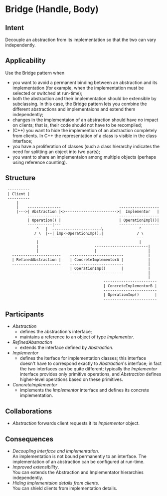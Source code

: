 Bridge (Handle, Body)
=====================

Intent
------

Decouple an abstraction from its implementation so that the two can
vary independently.


Applicability
-------------

Use the Bridge pattern when
- you want to avoid a permanent binding between an abstraction and
  its implementation (for example, when the implementation must be
  selected or switched at run-time);
- both the abstraction and their implementation should be extensible
  by subclassing. In this case, the Bridge pattern lets you combine
  the different abstractions and implementaions and extend them
  independently;
- changes in the implementaion of an abstraction should have no impact
  on clients; that is, their code should not have to be recompiled;
- (C++) you want to hide the implemention of an abstraction completely
  from clients. In C++ the representation of a class is visible in 
  the class interface;
- you have a proliferation of classes (such a class hierarchy 
  indicates the need for splitting an object into two parts);
- you want to share an implementaion among multiple objects 
  (perhaps using reference counting).


Structure
---------

```
 ----------
 | Client |
 ----------
     |
     |    ---------------                          ------------------
     |--->| Abstraction |<>----------------------->|  Implementor   |
          ---------------                          ------------------
          | Operation() |                          | OperationImpl()|
          -----------|---                          ------------------
              ^   |  ----------------------\                ^
             / \  |--| imp->OperationImp();|               / \
             ---     -----------------------               ---
              |                                             |
              |                         ------------------------|
              |                         |                       |  
   ----------------------    ------------------------           |
   | RefinedAbstraction |    | ConcreteImplementorA |           |
   ----------------------    ------------------------           |
                             | OperationImp()       |           |
                             ------------------------           |
                                                                |
                                            ------------------------
                                            | ConcreteImplementorB |
                                            ------------------------
                                            | OperationImp()       |
                                            ------------------------
```     


Participants
------------

- *Abstraction*
  - defines the abstraction's interface;
  - maintains a reference to an object of type *Implementor*.
- *RefinedAbstraction*
  - extends the interface defined by *Abstraction*.
- *Implementor*
  - defines the iterface for implementation classes; this interface
    doesn't have to correspond exactly to *Abstraction*'s interface;
    in fact the two interfaces can be quite different; typically 
    the *Implementor* interface provides only primitive operations,
    and *Abstraction* defines higher-level operations based on these
    primitives.
- *ConcreteImplementor*
  - implements the *Implementor* interface and defines its concrete
    implementation.


Collaborations
--------------

- *Abstraction* forwards client requests it its *Implementor* object.


Consequences
------------
 
- *Decoupling interface and implementation.*  
  An implementation is not bound  permanently to an interface. The
  implementation of an abstraction can be configured at run-time.
- *Improved extensibility*.  
  You can extends the Abstraction and Implementator hierarchies
  independently.
- *Hiding implementaion details from clients*.  
  You can shield clients from implementation details.
